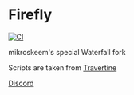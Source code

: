 # Firefly

[![CI](https://ci.mikroskeem.eu/api/v1/teams/mikroskeemsrealm/pipelines/firefly/badge)](https://ci.mikroskeem.eu/teams/mikroskeemsrealm/pipelines/firefly)

mikroskeem's special Waterfall fork

Scripts are taken from [Travertine](https://github.com/PaperMC/Travertine)

[Discord](https://discord.gg/KqqdgE7)
